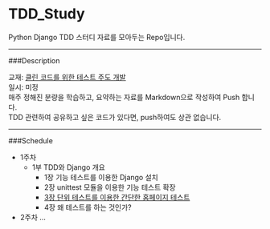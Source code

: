 # TDD_Study

Python Django TDD 스터디 자료를 모아두는 Repo입니다.

---------------------------------------------------------------------------
###Description 

교재: [클린 코드를 위한 테스트 주도 개발](http://www.yes24.co.kr/24/goods/16886031)     
일시: 미정     
매주 정해진 분량을 학습하고, 요약하는 자료를 Markdown으로 작성하여 Push 합니다.     
TDD 관련하여 공유하고 싶은 코드가 있다면, push하여도 상관 없습니다.

---------------------------------------------------------------------------
###Schedule
- 1주차
  - 1부 TDD와 Django 개요
    - 1장 기능 테스트를 이용한 Django 설치
    - 2장 unittest 모듈을 이용한 기능 테스트 확장
    - [3장 단위 테스트를 이용한 간단한 홈페이지 테스트](https://github.com/deadlylaid/TDD_Study/blob/develop/1%EB%B6%803%EC%9E%A5.md)
    - 4장 왜 테스트를 하는 것인가?
- 2주차
...
